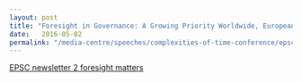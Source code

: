 ```yaml
---
layout: post
title: "Foresight in Governance: A Growing Priority Worldwide, European Political Strategy Centre Newsletter: Issue 2, May 2016"
date:   2016-05-02
permalink: "/media-centre/speeches/complexities-of-time-conference/epsc-newsletter-2-foresight-matters_en"
---
```


[EPSC newsletter 2 foresight matters](https://ec.europa.eu/epsc/file/epsc-newsletter-2-foresight-matters_en)
